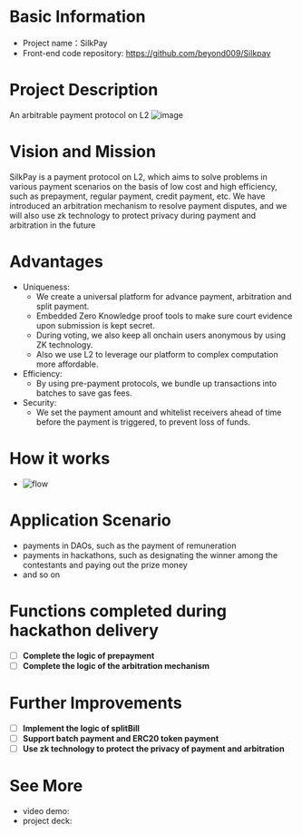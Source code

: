 # Basic Information
- Project name：SilkPay
- Front-end code repository: https://github.com/beyond009/Silkpay

# Project Description
An arbitrable payment protocol on L2
![image](https://user-images.githubusercontent.com/8627464/227238947-879c85e1-a48b-4860-81a1-06d217943a5a.png)


# Vision and Mission
SilkPay is a payment protocol on L2, which aims to solve problems in various payment scenarios on the basis of low cost and high efficiency, such as prepayment, regular payment, credit payment, etc. We have introduced an arbitration mechanism to resolve payment disputes, and we will also use zk technology to protect privacy during payment and arbitration in the future

# Advantages
- Uniqueness: 
  - We create a universal platform for advance payment, arbitration and split payment. 
  - Embedded Zero Knowledge proof tools to make sure court evidence upon submission is kept secret.
  - During voting, we also keep all onchain users anonymous by using ZK technology.
  - Also we use L2 to leverage our platform to complex computation more affordable. 
- Efficiency:
  - By using pre-payment protocols, we bundle up transactions into batches to save gas fees.
- Security:
  - We set the payment amount and whitelist receivers ahead of time before the payment is triggered, to prevent loss of funds.

# How it works
- ![flow](https://user-images.githubusercontent.com/8627464/227718733-1b894dd0-63bc-4fc1-97e6-15350faa4e5b.jpg)

# Application Scenario
- payments in DAOs, such as the payment of remuneration
- payments in hackathons, such as designating the winner among the contestants and paying out the prize money
- and so on

# Functions completed during hackathon delivery
- [ ] **Complete the logic of prepayment**
- [ ] **Complete the logic of the arbitration mechanism**

# Further Improvements
- [ ] **Implement the logic of splitBill**
- [ ] **Support batch payment and ERC20 token payment**
- [ ] **Use zk technology to protect the privacy of payment and arbitration**

# See More
- video demo: 
- project deck:
